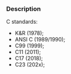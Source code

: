 ### Description

C standards:

- K&R (1978);
- ANSI C (1989/1990);
- C99 (1999);
- C11 (2011);
- C17 (2018);
- C23 (202x);


